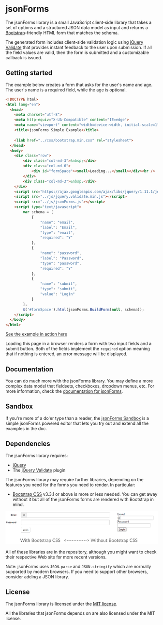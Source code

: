 jsonForms
=========

The jsonForms library is a small JavaScript client-side library that takes 
a set of options and a structured JSON data model as input and returns a 
[Bootstrap](http://getbootstrap.com/)-friendly HTML form that matches the schema.

The generated form includes client-side validation logic using 
[jQuery Validate](http://jqueryvalidation.org/) that provides instant feedback 
to the user upon submission. If all the field values are valid, then the form 
is submitted and a customizable callback is issued.

Getting started
---------------

The example below creates a form that asks for the user's name and age. The 
user's name is a required field, while the age is optional.

```html
<!DOCTYPE html>
<html lang="en">
  <head>
    <meta charset="utf-8">
    <meta http-equiv="X-UA-Compatible" content="IE=edge">
    <meta name="viewport" content="width=device-width, initial-scale=1">
    <title>jsonForms Simple Example</title>
	
	<link href="../css/bootstrap.min.css" rel="stylesheet">
  </head>
  <body>
	<div class="row">
		<div class="col-md-3">&nbsp;</div>
		<div class="col-md-6">
			<div id="formSpace"><small>Loading...</small></div><br />
		</div>
		<div class="col-md-3">&nbsp;</div>
	</div>
    <script src="https://ajax.googleapis.com/ajax/libs/jquery/1.11.1/jquery.min.js"></script>
	<script src="../js/jquery.validate.min.js"></script>
	<script src="../js/jsonForms.js"></script>
	<script type="text/javascript">
		var schema = [
			{
				"name": "email",
				"label": "Email",
				"type": "email",
				"required": "Y"
			},
			{
				"name": "password",
				"label": "Password",
				"type": "password",
				"required": "Y"
			},
			{
				"name": "submit",
				"type": "submit",
				"value": "Login"
			}
		];
		$('#formSpace').html(jsonForms.BuildForm(null, schema));
	</script>
  </body>
</html>
```

[See the example in action here](https://rawgit.com/jonmash/jsonForms/master/examples/simple.html)

Loading this page in a browser renders a form with two input fields and a submit button. 
Both of the fields implement the ```required``` option meaning that if nothing is entered, 
an error message will be displayed.

Documentation
-------------

You can do much more with the jsonForms library. You may define a more complex data model 
that fieldsets, checkboxes, dropdown menus, etc. For more information, check the 
[documentation for jsonForms](https://github.com/jonmash/jsonForms/wiki).


Sandbox
-------
If you're more of a do'er type than a reader, the 
[jsonForms Sandbox](https://rawgit.com/jonmash/jsonForms/master/test.html) is a simple 
jsonForms powered editor that lets you try out and extend all the examples in the doc.


Dependencies
------------

The jsonForms library requires:
- [jQuery](http://jquery.com/)
- The [jQuery Validate](http://jqueryvalidation.org/) plugin

The jsonForms library may require further libraries, depending on the features you need for the forms you need to render. In particular:
- [Bootstrap CSS](http://getbootstrap.com/) v3.3.1 or above is more or less needed. You can get away without it but all of the jsonForms forms are rendered with Bootstrap in mind.

![alt tag](https://raw.githubusercontent.com/jonmash/jsonForms/master/examples/compare.png)

All of these libraries are in the repository, although you might want to check their respective Web site for more recent versions.

Note: jsonForms uses ```JSON.parse``` and ```JSON.stringify``` which are normally supported by modern browsers. If you need to support other browsers, consider adding a JSON library.


License
-------

The jsonForms library is licensed under the [MIT license](https://raw.githubusercontent.com/jonmash/jsonForms/master/LICENSE).

All the libraries that jsonForms depends on are also licensed under the MIT license.